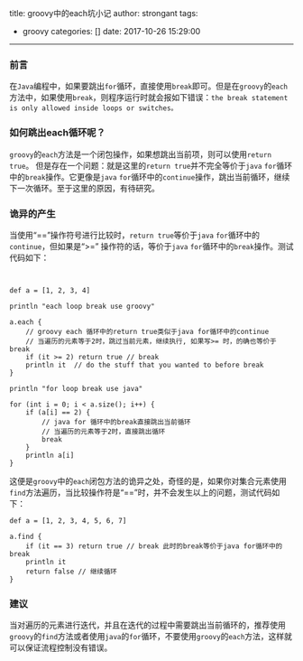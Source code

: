 title: groovy中的each坑小记
author: strongant
tags:
  - groovy
categories: []
date: 2017-10-26 15:29:00
---
### 前言

在`Java`编程中，如果要跳出`for`循环，直接使用`break`即可。但是在`groovy`的`each`方法中，如果使用`break`，则程序运行时就会报如下错误：`the break statement is only allowed inside loops or switches。`

### 如何跳出each循环呢？

  `groovy`的`each`方法是一个闭包操作，如果想跳出当前项，则可以使用`return true`。 但是存在一个问题：就是这里的`return true`并不完全等价于`java` `for`循环中的`break`操作。它更像是`java` `for`循环中的`continue`操作，跳出当前循环，继续下一次循环。至于这里的原因，有待研究。
  
### 诡异的产生

  当使用“==”操作符号进行比较时，`return true`等价于`java` `for`循环中的`continue`，但如果是“>=” 操作符的话，等价于`java` `for`循环中的`break`操作。测试代码如下：
  
```


def a = [1, 2, 3, 4]

println "each loop break use groovy"

a.each {
    // groovy each 循环中的return true类似于java for循环中的continue
    // 当遍历的元素等于2时，跳过当前元素，继续执行, 如果写>= 时，的确也等价于break
    if (it >= 2) return true // break
    println it  // do the stuff that you wanted to before break
}

println "for loop break use java"

for (int i = 0; i < a.size(); i++) {
    if (a[i] == 2) {
        // java for 循环中的break直接跳出当前循环
        // 当遍历的元素等于2时，直接跳出循环
        break
    }
    println a[i]
}
```

这便是`groovy`中的`each`闭包方法的诡异之处，奇怪的是，如果你对集合元素使用`find`方法遍历，当比较操作符是“==”时，并不会发生以上的问题，测试代码如下：
```
def a = [1, 2, 3, 4, 5, 6, 7]

a.find {
    if (it == 3) return true // break 此时的break等价于java for循环中的break
    println it  
    return false // 继续循环
}
```

### 建议

  当对遍历的元素进行迭代，并且在迭代的过程中需要跳出当前循环的，推荐使用`groovy`的`find`方法或者使用`java`的`for`循环，不要使用`groovy`的`each`方法，这样就可以保证流程控制没有错误。
